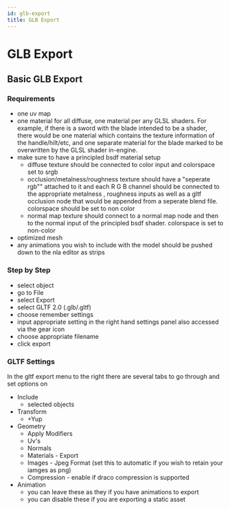 ```yaml
---
id: glb-export
title: GLB Export
---
```

# GLB Export 

## Basic GLB Export 

### Requirements 
* one uv map 
* one material for all diffuse, one material per any GLSL shaders. For example, if there is a sword with the blade intended to be a shader, there would be one material which contains the texture information of the handle/hilt/etc, and one separate material for the blade marked to be overwritten by the GLSL shader in-engine.
* make sure to have a principled bsdf material setup 
  * diffuse texture should be connected to color input and colorspace set to srgb 
  * occlusion/metalness/roughness texture should have a "seperate rgb"" attached to it and each R G B channel should be connected to the appropriate metalness , roughness inputs as well as a gltf occlusion node that would be appended from a seperate blend file. colorspace should be set to non color
  * normal map texture should connect to a normal map node and then to the normal input of the principled bsdf shader. colorspace is set to non-color
* optimized mesh 
* any animations you wish to include with the model should be pushed down to the nla editor as strips 

### Step by Step  
* select object 
* go to File
* select Export
* select GLTF 2.0 (.glb/.gltf)
* choose remember settings 
* input appropriate setting in the right hand settings panel also accessed via the gear icon
* choose appropriate filename 
* click export


### GLTF Settings
In the gltf export menu to the right there are several tabs to go through and set options on
* Include 
  * selected objects 
* Transform
  * +Yup
* Geometry
  * Apply Modifiers
  * Uv's
  * Normals
  * Materials - Export
  * Images - Jpeg Format (set this to automatic if you wish to retain your iamges as png)
  * Compression - enable if draco compression is supported 
* Animation 
  * you can leave these as they if you have animations to export 
  * you can disable these if you are exporting a static asset

